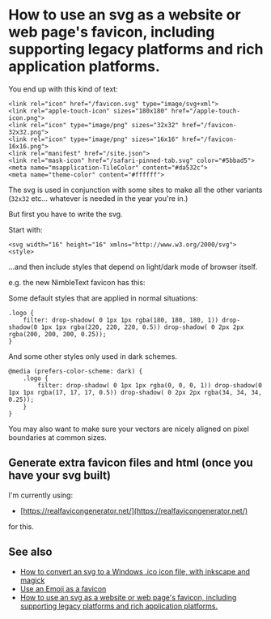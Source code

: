 # How to use an svg as a website or web page's favicon, including supporting legacy platforms and rich application platforms.

You end up with this kind of text:


    <link rel="icon" href="/favicon.svg" type="image/svg+xml">
    <link rel="apple-touch-icon" sizes="180x180" href="/apple-touch-icon.png">
    <link rel="icon" type="image/png" sizes="32x32" href="/favicon-32x32.png">
    <link rel="icon" type="image/png" sizes="16x16" href="/favicon-16x16.png">
    <link rel="manifest" href="/site.json">
    <link rel="mask-icon" href="/safari-pinned-tab.svg" color="#5bbad5">
    <meta name="msapplication-TileColor" content="#da532c">
    <meta name="theme-color" content="#ffffff">

The svg is used in conjunction with some sites to make all the other variants (`32x32` etc... whatever is needed in the year you're in.)


But first you have to write the svg.

Start with:

	<svg width="16" height="16" xmlns="http://www.w3.org/2000/svg">
	<style>

...and then include styles that depend on light/dark mode of browser itself.


e.g. the new NimbleText favicon has this:

Some default styles that are applied in normal situations:

	.logo {
		filter: drop-shadow( 0 1px 1px rgba(180, 180, 180, 1)) drop-shadow(0 1px 1px rgba(220, 220, 220, 0.5)) drop-shadow( 0 2px 2px rgba(200, 200, 200, 0.25));
	}

And some other styles only used in dark schemes.

	@media (prefers-color-scheme: dark) {
		.logo {
			filter: drop-shadow( 0 1px 1px rgba(0, 0, 0, 1)) drop-shadow(0 1px 1px rgba(17, 17, 17, 0.5)) drop-shadow( 0 2px 2px rgba(34, 34, 34, 0.25));
		}
	}


You may also want to make sure your vectors are nicely aligned on pixel boundaries at common sizes.

## Generate extra favicon files and html (once you have your svg built)

I'm currently using:

- [https://realfavicongenerator.net/](https://realfavicongenerator.net/)

for this.




## See also

- [How to convert an svg to a Windows .ico icon file, with inkscape and magick](svg-to-ico-file.md)
- [Use an Emoji as a favicon](..\html\emoji_favicon.md)
- [How to use an svg as a website or web page's favicon, including supporting legacy platforms and rich application platforms.](..\svg\svg-to-favicon.md)
